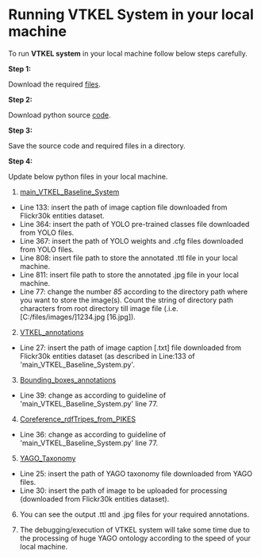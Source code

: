 # Running VTKEL System in your local machine

To run **VTKEL system** in your local machine follow below steps carefully.

**Step 1:**

Download the required [files](https://figshare.com/articles/VTKEL_resource_files/8247770/3).

**Step 2:**

Download python source [code](https://github.com/shahidost/Baseline4VTKEL/tree/master/source/code).

**Step 3:**

Save the source code and required files in a directory.

**Step 4:**

Update below python files in your local machine.

1. [main_VTKEL_Baseline_System](https://github.com/shahidost/Baseline4VTKEL/blob/master/source/code/main_VTKEL_Baseline_System.py)

-	Line 133: insert the path of image caption file downloaded from Flickr30k entities dataset.
-	Line 364: insert the path of YOLO pre-trained classes file downloaded from YOLO files.
-	Line 367: insert the path of YOLO weights and .cfg files downloaded from YOLO files.
-	Line 808: insert file path to store the annotated .ttl file in your local machine.
-	Line 811: insert file path to store the annotated .jpg file in your local machine.
-	Line 77: change the number *85* according to the directory path where you want to store the image(s). Count the string of directory path characters from root directory till image file (.i.e. [C:/files/images/]1234.jpg [16.jpg]).

2. [VTKEL_annotations](https://github.com/shahidost/Baseline4VTKEL/blob/master/source/code/VTKEL_annotations.py)
-	Line 27: insert the path of image caption [.txt] file downloaded from Flickr30k entities dataset (as described in Line:133 of 'main_VTKEL_Baseline_System.py'.

3. [Bounding_boxes_annotations](https://github.com/shahidost/Baseline4VTKEL/blob/master/source/code/Bounding_boxes_annotations.py)
-	Line 39: change as according to guideline of 'main_VTKEL_Baseline_System.py' line 77.

4. [Coreference_rdfTripes_from_PIKES](https://github.com/shahidost/Baseline4VTKEL/blob/master/source/code/Coreference_rdfTripes_from_PIKES.py)
-	Line 36: change as according to guideline of 'main_VTKEL_Baseline_System.py' line 77.

5. [YAGO_Taxonomy](https://github.com/shahidost/Baseline4VTKEL/blob/master/source/code/YAGO_texonomy.py)
-	Line 25: insert the path of YAGO taxonomy file downloaded from YAGO files.
-	Line 30: insert the path of image to be uploaded for processing (downloaded from Flickr30k entities dataset).

6. You can see the output .ttl and .jpg files for your required annotations.

7. The debugging/execution of VTKEL system will take some time due to the processing of huge YAGO ontology according to the speed of your local machine.
